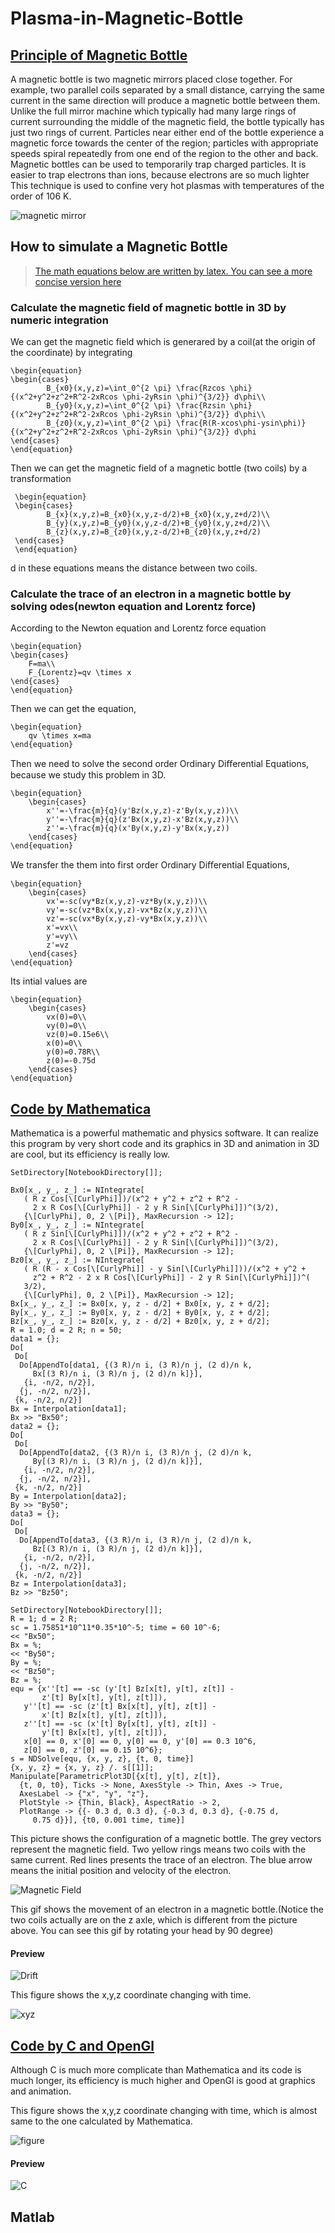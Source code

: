 # Plasma-in-Magnetic-Bottle

## [Principle of Magnetic Bottle](https://en.wikipedia.org/wiki/Magnetic_mirror)
A magnetic bottle is two magnetic mirrors placed close together. For example, two parallel coils separated by a small distance, carrying the same current in the same direction will produce a magnetic bottle between them. Unlike the full mirror machine which typically had many large rings of current surrounding the middle of the magnetic field, the bottle typically has just two rings of current. Particles near either end of the bottle experience a magnetic force towards the center of the region; particles with appropriate speeds spiral repeatedly from one end of the region to the other and back. Magnetic bottles can be used to temporarily trap charged particles. It is easier to trap electrons than ions, because electrons are so much lighter This technique is used to confine very hot plasmas with temperatures of the order of 106 K.

![magnetic mirror](https://upload.wikimedia.org/wikipedia/commons/1/1e/Fields_in_magnetic_bottles.jpg)

## How to simulate a Magnetic Bottle
>[The math equations below are written by latex. You can see a more concise version here](https://github.com/JackXu1993/Plasma_in_magnetic_mirror/blob/master/latex/assignment2.pdf)

### Calculate the magnetic field of magnetic bottle in 3D by numeric integration
We can get the magnetic field which is generared by a coil(at the origin of the coordinate) by integrating
```
\begin{equation}
\begin{cases}
        B_{x0}(x,y,z)=\int_0^{2 \pi} \frac{Rzcos \phi}{(x^2+y^2+z^2+R^2-2xRcos \phi-2yRsin \phi)^{3/2}} d\phi\\
        B_{y0}(x,y,z)=\int_0^{2 \pi} \frac{Rzsin \phi}{(x^2+y^2+z^2+R^2-2xRcos \phi-2yRsin \phi)^{3/2}} d\phi\\
        B_{z0}(x,y,z)=\int_0^{2 \pi} \frac{R(R-xcos\phi-ysin\phi)}{(x^2+y^2+z^2+R^2-2xRcos \phi-2yRsin \phi)^{3/2}} d\phi
\end{cases}
\end{equation}
```

 Then we can get the magnetic field of a magnetic bottle (two coils) by a transformation
```
 \begin{equation}
 \begin{cases}
        B_{x}(x,y,z)=B_{x0}(x,y,z-d/2)+B_{x0}(x,y,z+d/2)\\
        B_{y}(x,y,z)=B_{y0}(x,y,z-d/2)+B_{y0}(x,y,z+d/2)\\
        B_{z}(x,y,z)=B_{z0}(x,y,z-d/2)+B_{z0}(x,y,z+d/2)
 \end{cases}
 \end{equation}
 ```
 d in these equations means the distance between two coils.

### Calculate the trace of an electron in a magnetic bottle by solving odes(newton equation and Lorentz force)
According to the Newton equation and Lorentz force equation
```
\begin{equation}
\begin{cases}
    F=ma\\
    F_{Lorentz}=qv \times x
\end{cases}
\end{equation}
```
Then we can get the equation,
```
\begin{equation}
    qv \times x=ma
\end{equation}
```
Then we need to solve the second order Ordinary Diﬀerential Equations, because we study this problem in 3D.
```
\begin{equation}
    \begin{cases}
        x''=-\frac{m}{q}(y'Bz(x,y,z)-z'By(x,y,z))\\
        y''=-\frac{m}{q}(z'Bx(x,y,z)-x'Bz(x,y,z))\\
        z''=-\frac{m}{q}(x'By(x,y,z)-y'Bx(x,y,z))
    \end{cases}
\end{equation}
```
We transfer the them into first order Ordinary Diﬀerential Equations,
```
\begin{equation}
    \begin{cases}
        vx'=-sc(vy*Bz(x,y,z)-vz*By(x,y,z))\\
        vy'=-sc(vz*Bx(x,y,z)-vx*Bz(x,y,z))\\
        vz'=-sc(vx*By(x,y,z)-vy*Bx(x,y,z))\\
        x'=vx\\
        y'=vy\\
        z'=vz
    \end{cases}
\end{equation}
```
Its intial values are
```
\begin{equation}
    \begin{cases}
        vx(0)=0\\
        vy(0)=0\\
        vz(0)=0.15e6\\
        x(0)=0\\
        y(0)=0.78R\\
        z(0)=-0.75d
    \end{cases}
\end{equation}
```

## [Code by Mathematica](https://github.com/JackXu1993/Plasma_in_magnetic_mirror/blob/master/magnetic_mirror(mathematica_code).nb)
Mathematica is a powerful mathematic and physics software. It can realize this program by very short code and its graphics in 3D and animation in 3D are cool, but its efficiency is really low.

```
SetDirectory[NotebookDirectory[]];

Bx0[x_, y_, z_] := NIntegrate[
   ( R z Cos[\[CurlyPhi]])/(x^2 + y^2 + z^2 + R^2 -
     2 x R Cos[\[CurlyPhi]] - 2 y R Sin[\[CurlyPhi]])^(3/2),
   {\[CurlyPhi], 0, 2 \[Pi]}, MaxRecursion -> 12];
By0[x_, y_, z_] := NIntegrate[
   ( R z Sin[\[CurlyPhi]])/(x^2 + y^2 + z^2 + R^2 -
     2 x R Cos[\[CurlyPhi]] - 2 y R Sin[\[CurlyPhi]])^(3/2),
   {\[CurlyPhi], 0, 2 \[Pi]}, MaxRecursion -> 12];
Bz0[x_, y_, z_] := NIntegrate[
   ( R (R - x Cos[\[CurlyPhi]] - y Sin[\[CurlyPhi]]))/(x^2 + y^2 +
     z^2 + R^2 - 2 x R Cos[\[CurlyPhi]] - 2 y R Sin[\[CurlyPhi]])^(
   3/2),
   {\[CurlyPhi], 0, 2 \[Pi]}, MaxRecursion -> 12];
Bx[x_, y_, z_] := Bx0[x, y, z - d/2] + Bx0[x, y, z + d/2];
By[x_, y_, z_] := By0[x, y, z - d/2] + By0[x, y, z + d/2];
Bz[x_, y_, z_] := Bz0[x, y, z - d/2] + Bz0[x, y, z + d/2];
R = 1.0; d = 2 R; n = 50;
data1 = {};
Do[
 Do[
  Do[AppendTo[data1, {(3 R)/n i, (3 R)/n j, (2 d)/n k,
     Bx[(3 R)/n i, (3 R)/n j, (2 d)/n k]}],
   {i, -n/2, n/2}],
  {j, -n/2, n/2}],
 {k, -n/2, n/2}]
Bx = Interpolation[data1];
Bx >> "Bx50";
data2 = {};
Do[
 Do[
  Do[AppendTo[data2, {(3 R)/n i, (3 R)/n j, (2 d)/n k,
     By[(3 R)/n i, (3 R)/n j, (2 d)/n k]}],
   {i, -n/2, n/2}],
  {j, -n/2, n/2}],
 {k, -n/2, n/2}]
By = Interpolation[data2];
By >> "By50";
data3 = {};
Do[
 Do[
  Do[AppendTo[data3, {(3 R)/n i, (3 R)/n j, (2 d)/n k,
     Bz[(3 R)/n i, (3 R)/n j, (2 d)/n k]}],
   {i, -n/2, n/2}],
  {j, -n/2, n/2}],
 {k, -n/2, n/2}]
Bz = Interpolation[data3];
Bz >> "Bz50";

SetDirectory[NotebookDirectory[]];
R = 1; d = 2 R;
sc = 1.75851*10^11*0.35*10^-5; time = 60 10^-6;
<< "Bx50";
Bx = %;
<< "By50";
By = %;
<< "Bz50";
Bz = %;
equ = {x''[t] == -sc (y'[t] Bz[x[t], y[t], z[t]] -
       z'[t] By[x[t], y[t], z[t]]),
   y''[t] == -sc (z'[t] Bx[x[t], y[t], z[t]] -
       x'[t] Bz[x[t], y[t], z[t]]),
   z''[t] == -sc (x'[t] By[x[t], y[t], z[t]] -
       y'[t] Bx[x[t], y[t], z[t]]),
   x[0] == 0, x'[0] == 0, y[0] == 0, y'[0] == 0.3 10^6,
   z[0] == 0, z'[0] == 0.15 10^6};
s = NDSolve[equ, {x, y, z}, {t, 0, time}]
{x, y, z} = {x, y, z} /. s[[1]];
Manipulate[ParametricPlot3D[{x[t], y[t], z[t]},
  {t, 0, t0}, Ticks -> None, AxesStyle -> Thin, Axes -> True,
  AxesLabel -> {"x", "y", "z"},
  PlotStyle -> {Thin, Black}, AspectRatio -> 2,
  PlotRange -> {{- 0.3 d, 0.3 d}, {-0.3 d, 0.3 d}, {-0.75 d,
     0.75 d}}], {t0, 0.001 time, time}]
```
This picture shows the configuration of a magnetic bottle. The grey vectors represent the magnetic field. Two yellow rings means two coils with the same current. Red lines presents the trace of an electron. The blue arrow means the initial position and velocity of the electron.

![Magnetic Field](http://ww1.sinaimg.cn/large/0062cUvtgw1f03rwzk2z4j30pz0pen2x.jpg)

This gif shows the movement of an electron in a magnetic bottle.(Notice the two coils actually are on the z axle, which is different from the picture above. You can see this gif by rotating your head by 90 degree)

#### Preview  

![Drift](http://ww3.sinaimg.cn/large/0062cUvtgw1f03md0p7z1g306s0c07el.gif)

This figure shows the x,y,z coordinate changing with time.

![xyz](https://raw.githubusercontent.com/JackXu1993/Plasma_in_magnetic_mirror/master/Untitled-1.bmp)

## [Code by C and OpenGl](https://github.com/JackXu1993/Plasma_in_magnetic_mirror/blob/master/torus.c)
Although C is much more complicate than Mathematica and its code is much longer, its efficiency is much higher and OpenGl is good at graphics and animation.

This figure shows the x,y,z coordinate changing with time, which is almost same to the one calculated by Mathematica.

![figure](https://raw.githubusercontent.com/JackXu1993/Plasma_in_magnetic_mirror/master/cxyz.png)

#### Preview

![C](https://raw.githubusercontent.com/JackXu1993/Plasma_in_magnetic_mirror/master/magnetic_mirror.gif)

## Matlab
